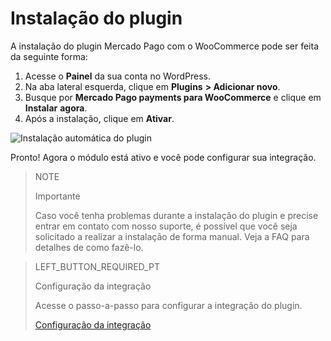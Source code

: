 # Instalação do plugin

A instalação do plugin Mercado Pago com o WooCommerce pode ser feita da seguinte forma: 

1. Acesse o **Painel** da sua conta no WordPress.
2. Na aba lateral esquerda, clique em **Plugins** **> Adicionar novo**.
3. Busque por **Mercado Pago payments para WooCommerce** e clique em **Instalar** **agora**.
4. Após a instalação, clique em **Ativar**.

![Instalação automática do plugin](/images/woocomerce/pt-installation-auto.gif)

Pronto! Agora o módulo está ativo e você pode configurar sua integração.

> NOTE
>
> Importante
>
> Caso você tenha problemas durante a instalação do plugin e precise entrar em contato com nosso suporte, é possível que você seja solicitado a realizar a instalação de forma manual. Veja a FAQ para detalhes de como fazê-lo.

> LEFT_BUTTON_REQUIRED_PT
>
> Configuração da integração
>
> Acesse o passo-a-passo para configurar a integração do plugin.
>
> [Configuração da integração](https://www.mercadopago[FAKER][URL][DOMAIN]/developers/pt/guides/plugins/woocommerce/integration)